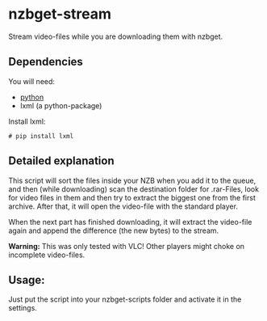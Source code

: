 # nzbget-stream

Stream video-files while you are downloading them with nzbget.

## Dependencies

You will need:

* [python](https://www.python.org/downloads/)
* lxml (a python-package)

Install lxml:

```console
# pip install lxml
```

## Detailed explanation

This script will sort the files inside your NZB when you add it to the queue, and then (while downloading) scan the destination folder for .rar-Files, look for video files in them and then try to extract the biggest one from the first archive. After that, it will open the video-file with the standard player.

When the next part has finished downloading, it will extract the video-file again and append the difference (the new bytes) to the stream. 

**Warning:** This was only tested with VLC! Other players might choke on incomplete video-files.

## Usage:

Just put the script into your nzbget-scripts folder and activate it in the settings.